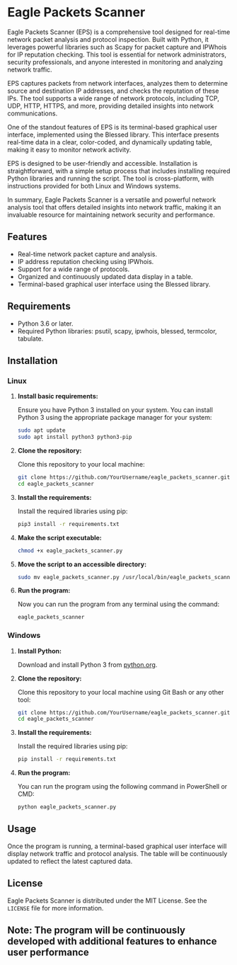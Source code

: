 # Eagle Packets Scanner

Eagle Packets Scanner (EPS) is a comprehensive tool designed for real-time network packet analysis and protocol inspection. Built with Python, it leverages powerful libraries such as Scapy for packet capture and IPWhois for IP reputation checking. This tool is essential for network administrators, security professionals, and anyone interested in monitoring and analyzing network traffic.

EPS captures packets from network interfaces, analyzes them to determine source and destination IP addresses, and checks the reputation of these IPs. The tool supports a wide range of network protocols, including TCP, UDP, HTTP, HTTPS, and more, providing detailed insights into network communications.

One of the standout features of EPS is its terminal-based graphical user interface, implemented using the Blessed library. This interface presents real-time data in a clear, color-coded, and dynamically updating table, making it easy to monitor network activity.

EPS is designed to be user-friendly and accessible. Installation is straightforward, with a simple setup process that includes installing required Python libraries and running the script. The tool is cross-platform, with instructions provided for both Linux and Windows systems.

In summary, Eagle Packets Scanner is a versatile and powerful network analysis tool that offers detailed insights into network traffic, making it an invaluable resource for maintaining network security and performance.

## Features

- Real-time network packet capture and analysis.
- IP address reputation checking using IPWhois.
- Support for a wide range of protocols.
- Organized and continuously updated data display in a table.
- Terminal-based graphical user interface using the Blessed library.

## Requirements

- Python 3.6 or later.
- Required Python libraries: psutil, scapy, ipwhois, blessed, termcolor, tabulate.

## Installation

### Linux

1. **Install basic requirements:**

   Ensure you have Python 3 installed on your system. You can install Python 3 using the appropriate package manager for your system:

   ```sh
   sudo apt update
   sudo apt install python3 python3-pip
   ```

2. **Clone the repository:**

   Clone this repository to your local machine:

   ```sh
   git clone https://github.com/YourUsername/eagle_packets_scanner.git
   cd eagle_packets_scanner
   ```

3. **Install the requirements:**

   Install the required libraries using pip:

   ```sh
   pip3 install -r requirements.txt
   ```

4. **Make the script executable:**

   ```sh
   chmod +x eagle_packets_scanner.py
   ```

5. **Move the script to an accessible directory:**

   ```sh
   sudo mv eagle_packets_scanner.py /usr/local/bin/eagle_packets_scanner
   ```

6. **Run the program:**

   Now you can run the program from any terminal using the command:

   ```sh
   eagle_packets_scanner
   ```

### Windows

1. **Install Python:**

   Download and install Python 3 from [python.org](https://www.python.org/).

2. **Clone the repository:**

   Clone this repository to your local machine using Git Bash or any other tool:

   ```sh
   git clone https://github.com/YourUsername/eagle_packets_scanner.git
   cd eagle_packets_scanner
   ```

3. **Install the requirements:**

   Install the required libraries using pip:

   ```sh
   pip install -r requirements.txt
   ```

4. **Run the program:**

   You can run the program using the following command in PowerShell or CMD:

   ```sh
   python eagle_packets_scanner.py
   ```

## Usage

Once the program is running, a terminal-based graphical user interface will display network traffic and protocol analysis. The table will be continuously updated to reflect the latest captured data.

## License

Eagle Packets Scanner is distributed under the MIT License. See the `LICENSE` file for more information.


## Note: The program will be continuously developed with additional features to enhance user performance
